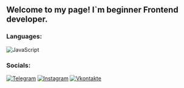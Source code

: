 ## Welcome to my page! I`m beginner Frontend developer.

### Languages:
![JavaScript](https://img.shields.io/badge/-JavaScript-090909?style=for-the-badge&logo=JavaScript&logoColor=E9D54D)

### Socials:
[![Telegram](https://img.shields.io/badge/-Telegram-090909?style=for-the-badge&logo=telegram&logoColor=27A0D9)](https://t.me/onotebenenadobrat)
[![Instagram](https://img.shields.io/badge/-Instagram-090909?style=for-the-badge&logo=instagram&logoColor=B4068E)](https://www.instagram.com/shpaton)
[![Vkontakte](https://img.shields.io/badge/-Vkontakte-090909?style=for-the-badge&logo=Vk&logoColor=4F7DB3)](https://vk.com/mimrik77)
